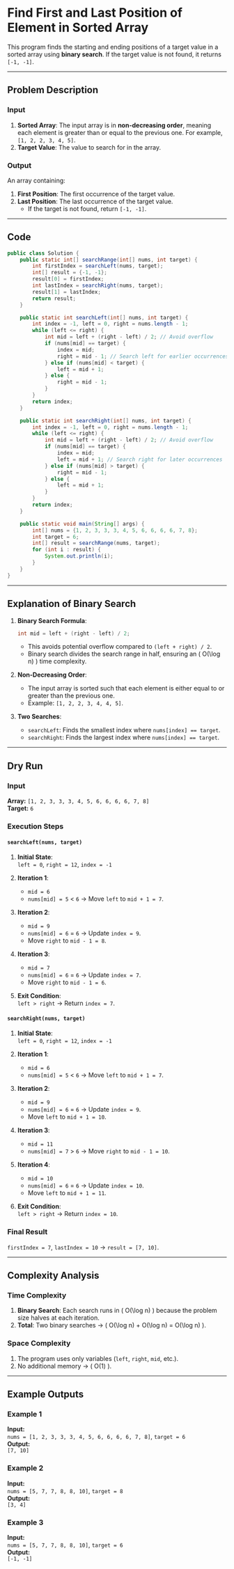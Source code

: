# Find First and Last Position of Element in Sorted Array

This program finds the starting and ending positions of a target value in a sorted array using **binary search**. If the target value is not found, it returns `[-1, -1]`.

---

## Problem Description

### Input
1. **Sorted Array**: The input array is in **non-decreasing order**, meaning each element is greater than or equal to the previous one. For example, `[1, 2, 2, 3, 4, 5]`.
2. **Target Value**: The value to search for in the array.

### Output
An array containing:
1. **First Position**: The first occurrence of the target value.
2. **Last Position**: The last occurrence of the target value.
   - If the target is not found, return `[-1, -1]`.

---

## Code

```java
public class Solution {
    public static int[] searchRange(int[] nums, int target) {
        int firstIndex = searchLeft(nums, target);
        int[] result = {-1, -1};
        result[0] = firstIndex;
        int lastIndex = searchRight(nums, target);
        result[1] = lastIndex;
        return result;
    }

    public static int searchLeft(int[] nums, int target) {
        int index = -1, left = 0, right = nums.length - 1;
        while (left <= right) {
            int mid = left + (right - left) / 2; // Avoid overflow
            if (nums[mid] == target) {
                index = mid;
                right = mid - 1; // Search left for earlier occurrences
            } else if (nums[mid] < target) {
                left = mid + 1;
            } else {
                right = mid - 1;
            }
        }
        return index;
    }

    public static int searchRight(int[] nums, int target) {
        int index = -1, left = 0, right = nums.length - 1;
        while (left <= right) {
            int mid = left + (right - left) / 2; // Avoid overflow
            if (nums[mid] == target) {
                index = mid;
                left = mid + 1; // Search right for later occurrences
            } else if (nums[mid] > target) {
                right = mid - 1;
            } else {
                left = mid + 1;
            }
        }
        return index;
    }

    public static void main(String[] args) {
        int[] nums = {1, 2, 3, 3, 3, 4, 5, 6, 6, 6, 6, 7, 8};
        int target = 6;
        int[] result = searchRange(nums, target);
        for (int i : result) {
            System.out.println(i);
        }
    }
}
```

---

## Explanation of Binary Search

1. **Binary Search Formula**: 
   ```java
   int mid = left + (right - left) / 2;
   ```
   - This avoids potential overflow compared to `(left + right) / 2`.
   - Binary search divides the search range in half, ensuring an \( O(\log n) \) time complexity.

2. **Non-Decreasing Order**:
   - The input array is sorted such that each element is either equal to or greater than the previous one.
   - Example: `[1, 2, 2, 3, 4, 4, 5]`.

3. **Two Searches**:
   - `searchLeft`: Finds the smallest index where `nums[index] == target`.
   - `searchRight`: Finds the largest index where `nums[index] == target`.

---

## Dry Run

### Input
**Array:** `[1, 2, 3, 3, 3, 4, 5, 6, 6, 6, 6, 7, 8]`  
**Target:** `6`

### Execution Steps

#### `searchLeft(nums, target)`

1. **Initial State**:  
   `left = 0`, `right = 12`, `index = -1`

2. **Iteration 1**:  
   - `mid = 6`  
   - `nums[mid] = 5` < `6` → Move `left` to `mid + 1 = 7`.

3. **Iteration 2**:  
   - `mid = 9`  
   - `nums[mid] = 6` = `6` → Update `index = 9`.  
   - Move `right` to `mid - 1 = 8`.

4. **Iteration 3**:  
   - `mid = 7`  
   - `nums[mid] = 6` = `6` → Update `index = 7`.  
   - Move `right` to `mid - 1 = 6`.

5. **Exit Condition**:  
   `left > right` → Return `index = 7`.

#### `searchRight(nums, target)`

1. **Initial State**:  
   `left = 0`, `right = 12`, `index = -1`

2. **Iteration 1**:  
   - `mid = 6`  
   - `nums[mid] = 5` < `6` → Move `left` to `mid + 1 = 7`.

3. **Iteration 2**:  
   - `mid = 9`  
   - `nums[mid] = 6` = `6` → Update `index = 9`.  
   - Move `left` to `mid + 1 = 10`.

4. **Iteration 3**:  
   - `mid = 11`  
   - `nums[mid] = 7` > `6` → Move `right` to `mid - 1 = 10`.

5. **Iteration 4**:  
   - `mid = 10`  
   - `nums[mid] = 6` = `6` → Update `index = 10`.  
   - Move `left` to `mid + 1 = 11`.

6. **Exit Condition**:  
   `left > right` → Return `index = 10`.

### Final Result
`firstIndex = 7`, `lastIndex = 10` → `result = [7, 10]`.

---

## Complexity Analysis

### Time Complexity
1. **Binary Search**: Each search runs in \( O(\log n) \) because the problem size halves at each iteration.
2. **Total**: Two binary searches → \( O(\log n) + O(\log n) = O(\log n) \).

### Space Complexity
1. The program uses only variables (`left`, `right`, `mid`, etc.).
2. No additional memory → \( O(1) \).

---

## Example Outputs

### Example 1
**Input:**  
`nums = [1, 2, 3, 3, 3, 4, 5, 6, 6, 6, 6, 7, 8]`, `target = 6`  
**Output:**  
`[7, 10]`

### Example 2
**Input:**  
`nums = [5, 7, 7, 8, 8, 10]`, `target = 8`  
**Output:**  
`[3, 4]`

### Example 3
**Input:**  
`nums = [5, 7, 7, 8, 8, 10]`, `target = 6`  
**Output:**  
`[-1, -1]`
